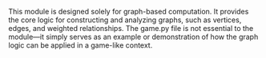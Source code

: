 This module is designed solely for graph-based computation. It provides the core logic for constructing and analyzing graphs, such as vertices, edges, and weighted relationships.
The game.py file is not essential to the module—it simply serves as an example or demonstration of how the graph logic can be applied in a game-like context.
